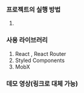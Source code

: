 ### 프로젝트의 실행 방법

1.

### 사용 라이브러리

1. React , React Router
2. Styled Components
3. MobX

### 데모 영상(링크로 대체 가능)
